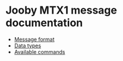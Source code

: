 # Jooby MTX1 message documentation

- [Message format](./message.md)
- [Data types](./types.md)
- [Available commands](./commands/readme.md)
